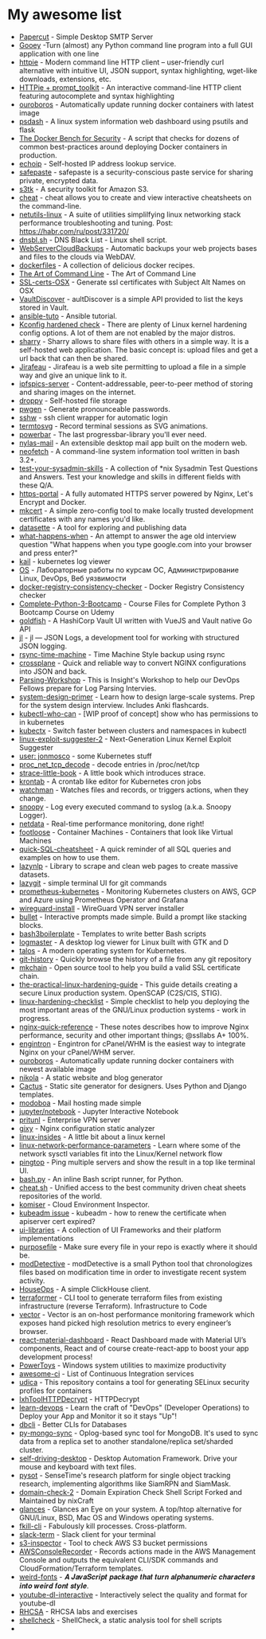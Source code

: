 # My awesome list

* [Papercut](https://github.com/ChangemakerStudios/Papercut) - Simple Desktop SMTP Server  
* [Gooey](https://github.com/chriskiehl/Gooey) -Turn (almost) any Python command line program into a full GUI application with one line  
* [httpie](https://github.com/jakubroztocil/httpie) - Modern command line HTTP client – user-friendly curl alternative with intuitive UI, JSON support, syntax highlighting, wget-like downloads, extensions, etc.
* [HTTPie + prompt_toolkit](https://github.com/eliangcs/http-prompt) - An interactive command-line HTTP client featuring autocomplete and syntax highlighting
* [ouroboros](https://github.com/pyouroboros/ouroboros) - Automatically update running docker containers with latest image
* [psdash](https://github.com/Jahaja/psdash) - A linux system information web dashboard using psutils and flask
* [The Docker Bench for Security](https://github.com/docker/docker-bench-security) - A script that checks for dozens of common best-practices around deploying Docker containers in production.
* [echoip](https://github.com/mpolden/echoip) - Self-hosted IP address lookup service.
* [safepaste](https://github.com/jeaye/safepaste) - safepaste is a security-conscious paste service for sharing private, encrypted data.
* [s3tk](https://github.com/ankane/s3tk) - A security toolkit for Amazon S3.
* [cheat](https://github.com/cheat/cheat) - cheat allows you to create and view interactive cheatsheets on the command-line.
* [netutils-linux](https://github.com/strizhechenko/netutils-linux) - A suite of utilities simplilfying linux networking stack performance troubleshooting and tuning. Post: https://habr.com/ru/post/331720/
* [dnsbl.sh](https://gist.github.com/agarzon/5554490) - DNS Black List - Linux shell script.
* [WebServerCloudBackups](https://github.com/zevilz/WebServerCloudBackups) - Automatic backups your web projects bases and files to the clouds via WebDAV.
* [dockerfiles](https://github.com/vimagick/dockerfiles) - A collection of delicious docker recipes.
* [The Art of Command Line](https://github.com/jlevy/the-art-of-command-line) - The Art of Command Line
* [SSL-certs-OSX](https://gist.github.com/croxton/ebfb5f3ac143cd86542788f972434c96) - Generate ssl certificates with Subject Alt Names on OSX
* [VaultDiscover](https://github.com/ShadowApex/vaultkee/tree/master/vaultdiscover) - aultDiscover is a simple API provided to list the keys stored in Vault.
* [ansible-tuto](https://github.com/leucos/ansible-tuto) - Ansible tutorial.
* [Kconfig hardened check](https://github.com/a13xp0p0v/kconfig-hardened-check) - There are plenty of Linux kernel hardening config options. A lot of them are not enabled by the major distros.
* [sharry](https://github.com/eikek/sharry) - Sharry allows to share files with others in a simple way. It is a self-hosted web application. The basic concept is: upload files and get a url back that can then be shared.
* [Jirafeau](https://gitlab.com/mojo42/Jirafeau) - Jirafeau is a web site permitting to upload a file in a simple way and give an unique link to it.
* [ipfspics-server](https://github.com/ipfspics/ipfspics-server) - Content-addressable, peer-to-peer method of storing and sharing images on the internet. 
* [droppy](https://github.com/silverwind/droppy) - Self-hosted file storage
* [pwgen](https://github.com/jbernard/pwgen) - Generate pronounceable passwords.
* [sshw](https://github.com/yinheli/sshw) - ssh client wrapper for automatic login
* [termtosvg](https://github.com/nbedos/termtosvg) - Record terminal sessions as SVG animations.
* [powerbar](https://github.com/busyloop/powerbar) - The last progressbar-library you'll ever need.
* [nylas-mail](https://github.com/nylas/nylas-mail) - An extensible desktop mail app built on the modern web.
* [neofetch](https://github.com/dylanaraps/neofetch) - A command-line system information tool written in bash 3.2+.
* [test-your-sysadmin-skills](https://github.com/trimstray/test-your-sysadmin-skills) - A collection of *nix Sysadmin Test Questions and Answers. Test your knowledge and skills in different fields with these Q/A.
* [https-portal](https://github.com/SteveLTN/https-portal) - A fully automated HTTPS server powered by Nginx, Let's Encrypt and Docker.
* [mkcert](https://github.com/FiloSottile/mkcert) - A simple zero-config tool to make locally trusted development certificates with any names you'd like.
* [datasette](https://github.com/simonw/datasette) - A tool for exploring and publishing data 
* [what-happens-when](https://github.com/alex/what-happens-when) - An attempt to answer the age old interview question "What happens when you type google.com into your browser and press enter?"
* [kail](https://github.com/boz/kail) - kubernetes log viewer
* [OS](https://github.com/bykvaadm/OS/) - Лабораторные работы по курсам ОС, Администрирование Linux, DevOps, Веб уязвимости
* [docker-registry-consistency-checker](https://github.com/aborche/docker-registry-consistency-checker) - Docker Registry Consistency checker
* [Complete-Python-3-Bootcamp](https://github.com/Pierian-Data/Complete-Python-3-Bootcamp) - Course Files for Complete Python 3 Bootcamp Course on Udemy
* [goldfish](https://github.com/Caiyeon/goldfish) - A HashiCorp Vault UI written with VueJS and Vault native Go API
* [jl](https://github.com/koenbollen/jl) - jl — JSON Logs, a development tool for working with structured JSON logging.
* [rsync-time-machine](https://github.com/infinet/rsync-time-machine) - Time Machine Style backup using rsync
* [crossplane](https://github.com/nginxinc/crossplane) - Quick and reliable way to convert NGINX configurations into JSON and back.
* [Parsing-Workshop](https://github.com/InsightDataScience/Parsing-Workshop) - This is Insight's Workshop to help our DevOps Fellows prepare for Log Parsing Intervies.
* [system-design-primer](https://github.com/donnemartin/system-design-primer) - Learn how to design large-scale systems. Prep for the system design interview. Includes Anki flashcards.
* [kubectl-who-can](https://github.com/aquasecurity/kubectl-who-can) - [WIP proof of concept] show who has permissions to <verb> <resources> in kubernetes
* [kubectx](https://github.com/ahmetb/kubectx) - Switch faster between clusters and namespaces in kubectl 
* [linux-exploit-suggester-2](https://github.com/jondonas/linux-exploit-suggester-2) - Next-Generation Linux Kernel Exploit Suggester
* [user: jonmosco](https://github.com/jonmosco/) - some Kubernetes stuff
* [proc_net_tcp_decode](https://gist.github.com/jkstill/5095725) - decode entries in /proc/net/tcp
* [strace-little-book](https://github.com/NanXiao/strace-little-book) - A little book which introduces strace. 
* [krontab](https://github.com/jacobtomlinson/krontab) - A crontab like editor for Kubernetes cron jobs
* [watchman](https://github.com/facebook/watchman) - Watches files and records, or triggers actions, when they change.
* [snoopy](https://github.com/a2o/snoopy) - Log every executed command to syslog (a.k.a. Snoopy Logger).
* [netdata](https://github.com/netdata/netdata) - Real-time performance monitoring, done right!
* [footloose](https://github.com/weaveworks/footloose) - Container Machines - Containers that look like Virtual Machines
* [quick-SQL-cheatsheet](https://github.com/enochtangg/quick-SQL-cheatsheet) - A quick reminder of all SQL queries and examples on how to use them.
* [lazynlp](https://github.com/chiphuyen/lazynlp) - Library to scrape and clean web pages to create massive datasets.
* [lazygit](https://github.com/jesseduffield/lazygit) - simple terminal UI for git commands
* [prometheus-kubernetes](https://github.com/camilb/prometheus-kubernetes) - Monitoring Kubernetes clusters on AWS, GCP and Azure using Prometheus Operator and Grafana
* [wireguard-install](https://github.com/l-n-s/wireguard-install) - WireGuard VPN server installer
* [bullet](https://github.com/Mckinsey666/bullet) - Interactive prompts made simple. Build a prompt like stacking blocks.
* [bash3boilerplate](https://github.com/kvz/bash3boilerplate) - Templates to write better Bash scripts
* [logmaster](https://github.com/jonathanballs/logmaster) - A desktop log viewer for Linux built with GTK and D
* [talos](https://github.com/talos-systems/talos) - A modern operating system for Kubernetes.
* [git-history](https://github.com/pomber/git-history) - Quickly browse the history of a file from any git repository
* [mkchain](https://github.com/trimstray/mkchain) - Open source tool to help you build a valid SSL certificate chain.
* [the-practical-linux-hardening-guide](https://github.com/trimstray/the-practical-linux-hardening-guide) - This guide details creating a secure Linux production system. OpenSCAP (C2S/CIS, STIG).
* [linux-hardening-checklist](https://github.com/trimstray/linux-hardening-checklist) - Simple checklist to help you deploying the most important areas of the GNU/Linux production systems - work in progress.
* [nginx-quick-reference](https://github.com/trimstray/nginx-quick-reference) - These notes describes how to improve Nginx performance, security and other important things; @ssllabs A+ 100%.
* [engintron](https://github.com/engintron/engintron) - Engintron for cPanel/WHM is the easiest way to integrate Nginx on your cPanel/WHM server.
* [ouroboros](https://github.com/pyouroboros/ouroboros) - Automatically update running docker containers with newest available image
* [nikola](https://github.com/getnikola/nikola) - A static website and blog generator 
* [Cactus](https://github.com/eudicots/Cactus) - Static site generator for designers. Uses Python and Django templates.
* [modoboa](https://github.com/modoboa/modoboa) - Mail hosting made simple
* [jupyter/notebook](https://github.com/jupyter/notebook) - Jupyter Interactive Notebook 
* [pritunl](https://github.com/pritunl/pritunl) - Enterprise VPN server
* [gixy](https://github.com/yandex/gixy) - Nginx configuration static analyzer
* [linux-insides](https://github.com/0xAX/linux-insides) - A little bit about a linux kernel
* [linux-network-performance-parameters](https://github.com/leandromoreira/linux-network-performance-parameters) - Learn where some of the network sysctl variables fit into the Linux/Kernel network flow
* [pingtop](https://github.com/laixintao/pingtop) - Ping multiple servers and show the result in a top like terminal UI.
* [bash.py](https://github.com/kennethreitz/bash.py) - An inline Bash script runner, for Python.
* [cheat.sh](https://github.com/chubin/cheat.sh) - Unified access to the best community driven cheat sheets repositories of the world.
* [komiser](https://github.com/mlabouardy/komiser) - Cloud Environment Inspector.
* [kubeadm issue](https://github.com/kubernetes/kubeadm/issues/581) - kubeadm - how to renew the certificate when apiserver cert expired?
* [ui-libraries](https://github.com/jefflombard/ui-libraries) - A collection of UI Frameworks and their platform implementations
* [purposefile](https://github.com/jamiebuilds/purposefile) - Make sure every file in your repo is exactly where it should be.
* [modDetective](https://github.com/itsKindred/modDetective) - modDetective is a small Python tool that chronologizes files based on modification time in order to investigate recent system activity.
* [HouseOps](https://github.com/HouseOps/HouseOps) - A simple ClickHouse client.
* [terraformer](https://github.com/GoogleCloudPlatform/terraformer) - CLI tool to generate terraform files from existing infrastructure (reverse Terraform). Infrastructure to Code
* [vector](https://github.com/Netflix/vector) - Vector is an on-host performance monitoring framework which exposes hand picked high resolution metrics to every engineer’s browser.
* [react-material-dashboard](https://github.com/devias-io/react-material-dashboard) - React Dashboard made with Material UI’s components, React and of course create-react-app to boost your app development process!
* [PowerToys](https://github.com/microsoft/PowerToys) - Windows system utilities to maximize productivity
* [awesome-ci](https://github.com/ligurio/awesome-ci) - List of Continuous Integration services
* [udica](https://github.com/containers/udica) - This repository contains a tool for generating SELinux security profiles for containers
* [lxhToolHTTPDecrypt](https://github.com/lyxhh/lxhToolHTTPDecrypt) - HTTPDecrypt
* [learn-devops](https://github.com/dwyl/learn-devops) - Learn the craft of "DevOps" (Developer Operations) to Deploy your App and Monitor it so it stays "Up"!
* [dbcli](https://github.com/dbcli) - Better CLIs for Databases
* [py-mongo-sync](https://github.com/caosiyang/py-mongo-sync) - Oplog-based sync tool for MongoDB. It's used to sync data from a replica set to another standalone/replica set/sharded cluster.
* [self-driving-desktop](https://github.com/hofstadter-io/self-driving-desktop) - Desktop Automation Framework. Drive your mouse and keyboard with text files.
* [pysot](https://github.com/STVIR/pysot) - SenseTime's research platform for single object tracking research, implementing algorithms like SiamRPN and SiamMask.
* [domain-check-2](https://github.com/click0/domain-check-2) - Domain Expiration Check Shell Script Forked and Maintained by nixCraft 
* [glances](https://github.com/nicolargo/glances) - Glances an Eye on your system. A top/htop alternative for GNU/Linux, BSD, Mac OS and Windows operating systems.
* [fkill-cli](https://github.com/sindresorhus/fkill-cli) - Fabulously kill processes. Cross-platform.
* [slack-term](https://github.com/erroneousboat/slack-term) - Slack client for your terminal
* [s3-inspector](https://github.com/kromtech/s3-inspector) - Tool to check AWS S3 bucket permissions
* [AWSConsoleRecorder](https://github.com/iann0036/AWSConsoleRecorder) - Records actions made in the AWS Management Console and outputs the equivalent CLI/SDK commands and CloudFormation/Terraform templates.
* [weird-fonts](https://github.com/beizhedenglong/weird-fonts) - 𝑨 𝑱𝒂𝒗𝒂𝑺𝒄𝒓𝒊𝒑𝒕 𝒑𝒂𝒄𝒌𝒂𝒈𝒆 𝒕𝒉𝒂𝒕 𝒕𝒖𝒓𝒏 𝒂𝒍𝒑𝒉𝒂𝒏𝒖𝒎𝒆𝒓𝒊𝒄 𝒄𝒉𝒂𝒓𝒂𝒄𝒕𝒆𝒓𝒔 𝒊𝒏𝒕𝒐 𝒘𝒆𝒊𝒓𝒅 𝒇𝒐𝒏𝒕 𝒔𝒕𝒚𝒍𝒆.
* [youtube-dl-interactive](https://github.com/synox/youtube-dl-interactive) - Interactively select the quality and format for youtube-dl
* [RHCSA](https://github.com/iahmad-khan/RHCSA) - RHCSA labs and exercises
* [shellcheck](https://github.com/koalaman/shellcheck) - ShellCheck, a static analysis tool for shell scripts
* 